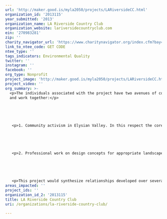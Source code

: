 ```yaml
---
url: 'http://maker.good.is/myla2050/projects/LARiversideCC.html'
organization_id: '2013115'
year_submitted: '2013'
organization_name: LA Riverside Country Club
organization_website: lariversidecountryclub.com
ein: '270983281'
zip: ''
charity_navigator_url: 'https://www.charitynavigator.org/index.cfm?bay=search.profile&ein=270983281'
link_to_ntee_code: GET CODE
ntee_type: ''
tags_indicators: Environmental Quality
twitter: ''
instagram: ''
facebook: ''
org_type: Nonprofit
project_image: 'http://maker.good.is/myla2050/projects/LARiversideCC.html'
project_video: ''
org_summary: >-
  <p>The individuals associated with the project have two avenues of connection
  and work together:</p>
   
   
   
   
   
   <p>1. Community activism in Elysian Valley. In this respect the core resident participants have worked together on several environmental issues. These include organize a large public response to environmental justice issues with air quality, doing work to identify and cause watershed violators to be permitted and improve their practices in the local area.</p>
   
   
   
   
   
   <p>2. Professional work on design concepts for appropriate landscape and built environments in the LA River region. The architects and artists on various conceptual plans for LA River centric projects.</p>
   
   
   
   
   
   <p>This project would synthesize relationships developed over several years between the members of the team by giving focus to an on-the ground experimental project.</p>
areas_impacted: ''
project_ids: ''
organization_id_2: '2013115'
title: LA Riverside Country Club
uri: /organizations/la-riverside-country-club/

---
```

